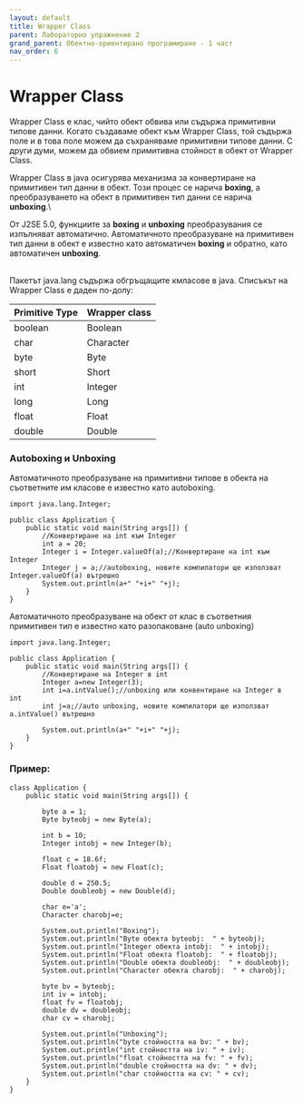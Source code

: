```yaml
---
layout: default
title: Wrapper Class
parent: Лабораторно упражнение 2
grand_parent: Обектно-ориентирано програмиране - 1 част
nav_order: 6
---
```

# Wrapper Class

Wrapper Class е клас, чийто обект обвива или съдържа примитивни типове данни. Когато създаваме обект към Wrapper Class, той съдържа поле и в това поле можем да съхраняваме примитивни типове данни. С други думи, можем да обвием примитивна стойност в обект от Wrapper Class.

Wrapper Class в java осигурява механизма за конвертиране на примитивен тип данни в обект. Този процес се нарича **boxing**, а преобразуването на обект в примитивен тип данни се нарича **unboxing**.\


От J2SE 5.0, функциите за **boxing** и **unboxing** преобразувания се изпълняват автоматично. Автоматичното преобразуване на примитивен тип данни в обект е известно като автоматичен **boxing** и обратно, като автоматичен **unboxing**.

\
Пакетът java.lang съдържа обгръщащите кмласове в java. Списъкът на Wrapper Class е даден по-долу:

| Primitive Type | Wrapper class |
| -------------- | ------------- |
| boolean        | Boolean       |
| char           | Character     |
| byte           | Byte          |
| short          | Short         |
| int            | Integer       |
| long           | Long          |
| float          | Float         |
| double         | Double        |

### Autoboxing и Unboxing

Автоматичното преобразуване на примитивни типове в обекта на съответните им класове е известно като autoboxing.

```
import java.lang.Integer;
 
public class Application {                                                                                                     
    public static void main(String args[]) { 
        //Конвертиране на int към Integer 
        int a = 20; 
        Integer i = Integer.valueOf(a);//Конвертиране на int към Integer 
        Integer j = a;//autoboxing, новите компилатори ще използват Integer.valueOf(a) вътрешно
        System.out.println(a+" "+i+" "+j);
    }
}
```

Автоматичното преобразуване на обект от клас в съответния примитивен тип е известно като разопаковане (auto unboxing)

```
import java.lang.Integer;
 
public class Application {   
    public static void main(String args[]) {   
        //Конвертиране на Integer в int   
        Integer a=new Integer(3);   
        int i=a.intValue();//unboxing или конвентиране на Integer в int 
        int j=a;//auto unboxing, новите компилатори ще използват a.intValue() вътрешно   
     
        System.out.println(a+" "+i+" "+j);   
    }
}
```

### Пример:

```
class Application {
    public static void main(String args[]) {
    
        byte a = 1;
        Byte byteobj = new Byte(a);
 
        int b = 10;
        Integer intobj = new Integer(b);
 
        float c = 18.6f;
        Float floatobj = new Float(c);
 
        double d = 250.5;
        Double doubleobj = new Double(d);

        char e='a';
        Character charobj=e;
 
        System.out.println("Boxing");
        System.out.println("Byte обекта byteobj:  " + byteobj);
        System.out.println("Integer обекта intobj:  " + intobj);
        System.out.println("Float обекта floatobj:  " + floatobj);
        System.out.println("Double обекта doubleobj:  " + doubleobj);
        System.out.println("Character обекта charobj:  " + charobj);
 
        byte bv = byteobj;
        int iv = intobj;
        float fv = floatobj;
        double dv = doubleobj;
        char cv = charobj;
 
        System.out.println("Unboxing");
        System.out.println("byte стойността на bv: " + bv);
        System.out.println("int стойността на iv: " + iv);
        System.out.println("float стойността на fv: " + fv);
        System.out.println("double стойността на dv: " + dv);
        System.out.println("char стойността на cv: " + cv);
    }
}

```
